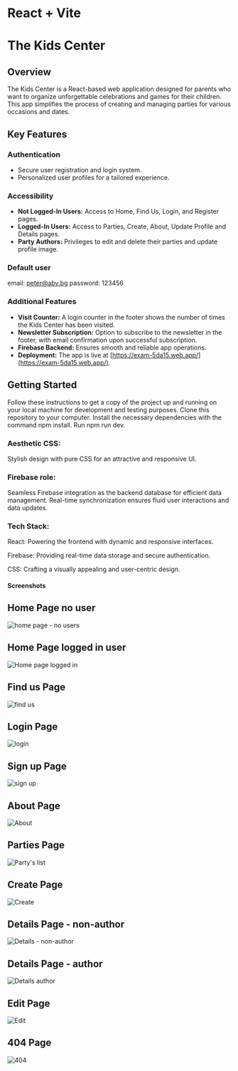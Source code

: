 # React + Vite

# The Kids Center

## Overview
The Kids Center is a React-based web application designed for parents who want to organize unforgettable celebrations and games for their children. This app simplifies the process of creating and managing parties for various occasions and dates.

## Key Features

### Authentication
- Secure user registration and login system.
- Personalized user profiles for a tailored experience.

### Accessibility
- **Not Logged-In Users:** Access to Home, Find Us, Login, and Register pages.
- **Logged-In Users:** Access to Parties, Create, About, Update Profile and Details pages.
- **Party Authors:** Privileges to edit and delete their parties and update profile image.
  
### Default user
email: peter@abv.bg
password: 123456

### Additional Features
- **Visit Counter:** A login counter in the footer shows the number of times the Kids Center has been visited.
- **Newsletter Subscription:** Option to subscribe to the newsletter in the footer, with email confirmation upon successful subscription.
- **Firebase Backend:** Ensures smooth and reliable app operations.
- **Deployment:** The app is live at [https://exam-5da15.web.app/](https://exam-5da15.web.app/).

## Getting Started

Follow these instructions to get a copy of the project up and running on your local machine for development and testing purposes.
Clone this repository to your computer.
Install the necessary dependencies with the command npm install.
Run npm run dev.

### Aesthetic CSS:
Stylish design with pure CSS for an attractive and responsive UI.

### Firebase role:
Seamless Firebase integration as the backend database for efficient data management.
Real-time synchronization ensures fluid user interactions and data updates.

### Tech Stack:
React: Powering the frontend with dynamic and responsive interfaces.

Firebase: Providing real-time data storage and secure authentication.


CSS: Crafting a visually appealing and user-centric design.

#### Screenshots

## Home Page no user
![home page - no users](https://github.com/KostovPV/project-main/assets/106186518/3ba5d25d-d648-438c-af62-9287df1a2dc3)


## Home Page logged in user
![Home page logged in](https://github.com/KostovPV/project-main/assets/106186518/b8b38220-4cb6-4faa-a697-f0642296064d)




## Find us Page
![find us](https://github.com/KostovPV/project-main/assets/106186518/78e0dcc8-cdca-424b-8ccc-f2cbe49ed479)




## Login Page
![login](https://github.com/KostovPV/project-main/assets/106186518/a73795a1-1948-4bef-a7c3-88822b2bd8ec)




## Sign up Page
![sign up](https://github.com/KostovPV/project-main/assets/106186518/60dc2260-2a0e-47eb-976f-6e465d610eae)




## About Page
![About](https://github.com/KostovPV/project-main/assets/106186518/bb67831b-2478-4338-ac23-630c1c7fe444)




## Parties Page
![Party's list](https://github.com/KostovPV/project-main/assets/106186518/2696743b-9286-46f5-b6b9-5f8019cdfd4f)



## Create Page
![Create](https://github.com/KostovPV/project-main/assets/106186518/f9d953b2-16a8-4a8b-b2e6-e48dfa5d234a)



## Details Page - non-author
![Details - non-author](https://github.com/KostovPV/project-main/assets/106186518/93bcf22a-84aa-40bf-9c6f-b26af6eb6c89)




## Details Page - author
![Details author](https://github.com/KostovPV/project-main/assets/106186518/fd72082c-e2db-4b43-ae35-45b688eb8b12)


## Edit Page
![Edit](https://github.com/KostovPV/project-main/assets/106186518/a8adb343-462d-4919-acd5-654bfff25020)


## 404 Page
![404](https://github.com/KostovPV/project-main/assets/106186518/bcf985e9-d212-47ac-9342-0b3a7243f5bd)

